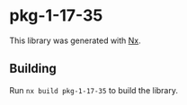 # pkg-1-17-35

This library was generated with [Nx](https://nx.dev).

## Building

Run `nx build pkg-1-17-35` to build the library.
